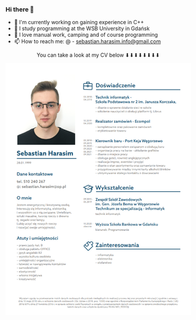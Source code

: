 ### Hi there 👋


- 🔭 I'm currently working on gaining experience in C++
- 🌱 I study programming at the WSB University in Gdańsk
- 💬 I love manual work, camping and of course programming
- 📫 How to reach me: @ - sebastian.harasim.info@gmail.com  
<p align="center">
 You can take a look at my CV below 
       ⬇⬇⬇⬇⬇⬇⬇⬇
</p>     

                                
<p align="center">
 <img src="CV_SebastianH.png" />
</p>
